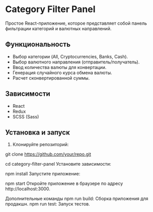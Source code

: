 # Category Filter Panel

Простое React-приложение, которое представляет собой панель фильтрации категорий и валютных направлений.

## Функциональность

- Выбор категории (All, Cryptocurrencies, Banks, Cash).
- Выбор валютного направления (отправитель/получатель).
- Ввод количества валюты для конвертации.
- Генерация случайного курса обмена валюты.
- Расчет сконвертированной суммы.

## Зависимости

- React
- Redux
- SCSS (Sass)

## Установка и запуск

1. Клонируйте репозиторий:

git clone https://github.com/your/repo.git

cd category-filter-panel
Установите зависимости:

npm install
Запустите приложение:

npm start
Откройте приложение в браузере по адресу http://localhost:3000.

Дополнительные команды
npm run build: Сборка приложения для продакшн.
npm run test: Запуск тестов.
